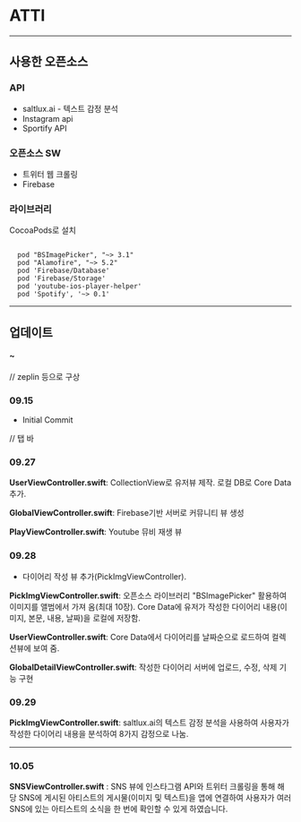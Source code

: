 # ATTI

---

## 사용한 오픈소스
### API
+ saltlux.ai - 텍스트 감정 분석
+ Instagram api
+ Sportify API

### 오픈소스 SW
+ 트위터 웹 크롤링
+ Firebase

### 라이브러리
CocoaPods로 설치  
```

  pod "BSImagePicker", "~> 3.1"
  pod "Alamofire", "~> 5.2"
  pod 'Firebase/Database'
  pod 'Firebase/Storage'
  pod 'youtube-ios-player-helper'
  pod 'Spotify', '~> 0.1'

```

---

## 업데이트

#### ~
// zeplin 등으로 구상


### 09.15
* Initial Commit

// 탭 바

### 09.27
**UserViewController.swift**: CollectionView로 유저뷰 제작. 로컬 DB로 Core Data 추가. 

**GlobalViewController.swift**: Firebase기반 서버로 커뮤니티 뷰 생성

**PlayViewController.swift**: Youtube 뮤비 재생 뷰 

### 09.28
* 다이어리 작성 뷰 추가(PickImgViewController).  

**PickImgViewController.swift**: 오픈소스 라이브러리 "BSImagePicker" 활용하여 이미지를 앨범에서 가져 옴(최대 10장). Core Data에 유저가 작성한 다이어리 내용(이미지, 본문, 내용, 날짜)을 로컬에 저장함.  

**UserViewController.swift**: Core Data에서 다이어리를 날짜순으로 로드하여 컬렉션뷰에 보여 줌.  

**GlobalDetailViewController.swift**: 작성한 다이어리 서버에 업로드, 수정, 삭제 기능 구현

### 09.29
**PickImgViewController.swift**: saltlux.ai의 텍스트 감정 분석을 사용하여 사용자가 작성한 다이어리 내용을 분석하여 8가지 감정으로 나눔.  

---
### 10.05
**SNSViewController.swift** : SNS 뷰에 인스타그램 API와 트위터 크롤링을 통해 해당 SNS에 게시된 아티스트의 게시물(이미지 및 텍스트)을 앱에 연결하여 사용자가 여러 SNS에 있는 아티스트의 소식을 한 번에 확인할 수 있게 하였습니다.
